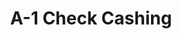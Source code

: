 ---
title: A-1 Check Cashing
slug: a-1-check-cashing
updated-on: '2024-05-30T13:44:31.749Z'
created-on: '2024-05-30T13:41:46.671Z'
published-on: '2024-05-30T13:54:32.469Z'
f_city-state-2:
- cms/city/chico-ca.md
- cms/city/lakeport-ca.md
- cms/city/paradise-ca.md
- cms/city/clearlake-ca.md
- cms/city/davie-fl.md
- cms/city/douglasville-ga.md
- cms/city/leland-ms.md
- cms/city/portland-or.md
- cms/city/yuba-city-ca.md
- cms/city/red-bluff-ca.md
f_locations:
- cms/payday-loan/a-1-check-cashing-536.md
- cms/payday-loan/a-1-check-cashing-537.md
- cms/payday-loan/a-1-check-cashing-538.md
- cms/payday-loan/a-1-check-cashing-539.md
- cms/payday-loan/a-1-check-cashing-540.md
- cms/payday-loan/a-1-check-cashing-541.md
- cms/payday-loan/a-1-check-cashing-542.md
- cms/payday-loan/a-1-check-cashing-543.md
- cms/payday-loan/a-1-check-cashing-544.md
- cms/payday-loan/a-1-check-cashing-545.md
- cms/payday-loan/a-1-check-cashing-546.md
- cms/payday-loan/a-1-check-cashing-547.md
f_states:
- cms/state/california.md
- cms/state/florida.md
- cms/state/georgia.md
- cms/state/mississippi.md
- cms/state/oregon.md
layout: '[company].html'
tags: company
---